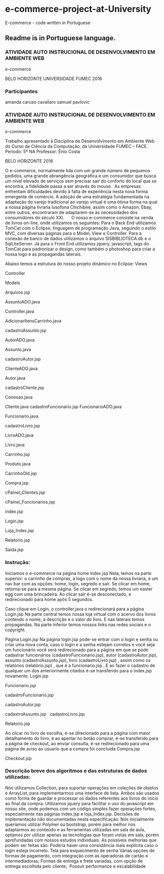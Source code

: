 # e-commerce-project-at-University
E-commerce - code written in Portuguese

## Readme is in Portuguese language.

### ATIVIDADE AUTO INSTRUCIONAL DE DESENVOLVIMENTO EM AMBIENTE WEB
e-commerce

BELO HORIZONTE
UNIVERSIDADE FUMEC
2016
### Participantes
amanda caruso cavallaro
samuel pavlovic


### ATIVIDADE AUTO INSTRUCIONAL DE DESENVOLVIMENTO EM AMBIENTE WEB
e-commerce


Trabalho apresentado à Disciplina de Desenvolvimento em Ambiente Web do Curso de Ciência da Computação, da Universidade FUMEC – FACE. 
Período: 5º NA
Professor: Ênio Costa

BELO HORIZONTE 2016


O e-commerce, normalmente lida com um grande número de pequenos pedidos, uma grande abrangência geográfica e um consumidor que busca um nível elevado de serviços sem precisar sair do conforto do local que se encontra, a fidelidade passa a ser através do mouse.  As empresas enfrentam dificuldades devido à falta de experiência nesta nova forma emergente de comércio. A adoção de uma estratégia fundamentada na adaptação do varejo tradicional ao varejo virtual é uma ótima forma na qual a nossa página livraria lusofona Chichibee, assim como o Amazon, Ebay, entre outros, encontraram de adaptarem-se às necessidades dos consumidores do século XXI.     
O nosso e-commerce consiste na venda de livros on-line, onde utilizamos os seguintes:
Para o Back End utilizamos TomCat com o Eclipse, linguagem de programação Java, seguindo o estilo MVC, com diversas páginas para o Model, View e Controller.
Para a conexão de banco de dados utilizamos o arquivo SISBIBLIOTECA.db e o SqlLiteServer.
Já para o Front End utilizamos jquery, javascript, tags do TomCat para padronizar o design, como também o photoshop para criar a nossa logo e as propagandas laterais.

Abaixo temos a estrutura do nosso projeto dinâmico no Eclipse:
Views

Controller

Models

Arquivos jsp

AssuntoADO.java

Controller.java

AdicionarItensCarrinho.java

cadastroAssunto.jsp

AutorADO.java

Assunto.java

cadastroAutor.jsp

ClienteADO.java

Autor.java

cadastroCliente.jsp

Conexao.java

Cliente.java
cadastroFuncionario.jsp
FuncionarioADO.java

Funcionario.java

cadastroLivro.jsp

LivroADO.java

Livro.java

Carrinho.jsp

Produto.java

CarrinhoOld.jsp

Compra.jsp

cPainel_Clientes.jsp

cPainel_Funcionarios.jsp

index.jsp

Login.jsp

Loja_Index.jsp

Relatorio.jsp

Saida.jsp


### Instrução: 
Iniciamos o e-commerce na página home index.jsp
Nela, temos na parte superior: o carrinho de compras, a logo com o nome da nossa livraria, e um nav bar com as opções: home, login, segredo e sair.
Se clicar em home, retorna-se para a mesma página.
Se clicar em segredo, temos um easter egg com uma brincadeira.
Ao clicar sair é-se desconectado, e redirecionado para home após 5 segundos.


Caso clique em Login, o controller.java o redirecionará para a página Login.jsp
Na parte central temos nossa loja virtual com o acervo dos livros contendo o nome, a descrição e o valor do livro. E nas laterais temos propagandas.
Na parte inferior temos nossos links nas redes sociais e o copyright.

Página Login.jsp
Na página login.jsp pode-se entrar com o login e senha ou criar uma nova conta, caso o login e a senha estejam corretos e você seja um funcionário você será redirecionado para a página em que se pode cadastrar funcionários (cadastroFuncionario.jsp), autor (cadastroAutor.jsp), assunto (cadastroAssunto.jsp), livro (cadastroLivro.jsp) , assim como os relatórios (relatório.jsp) , que é a funcionario.jsp . E ao fazer o cadastro de qualquer um dos anteriormente citados é-se transferido para o index.jsp novamente.
Login.jsp

Funcionario.jsp

cadastroFuncionario.jsp

cadastroAutor.jsp

cadastroAssunto.jsp
 
cadastroLivro.jsp

Relatorio.jsp

Ao clicar no livro de escolha, é-se direcionado para a página com maior detalhamento do livro, e ao apertar no botão comprar, é-se transferido para a página de checkout, ao enviar consulta, é-se redirecionado para  uma pagina de aviso ao usuario que a compra foi concluida
Compra.jsp

Checkout.jsp

### Descrição breve dos algoritmos e das estruturas de dados utilizadas:
Nós utilizamos Collection, para suportar operações em coleções de objetos e ArrayList, para implementarmos uma interface de lista. Ambos são usados como forma de guardar e processar os dados referentes aos livros do início ao final da compra.
Utilizamos jquery para facilitar o uso do javascript em nosso site, onde podemos com um código simples fazer operações fortes, especialmente nas páginas index.jsp e loja_Index.jsp.
Decisões de implementação não documentadas nesta especificação:
Nós inicialmente queríamos utilizar Polymer ou bootstrap, porém para melhor nos adaptarmos ao conteúdo e as ferramentas utilizadas em sala de aula, optamos por utilizar apenas as tecnologias que foram vistas em sala, porém aprofundadas com nossos estudos individuais.
As possíveis melhorias que podem ser feitas são:
Poderia haver uma consistência mais explícita caso o login esteja incorreto.
Tela para esquecimento de senha
Várias opções de formas de pagamento, com integração com as operadoras de cartão e intermediadoras;
Formas de entrega e frete variadas, com opção de entrega escolhida pelo cliente; 
Possuir performance e escalabilidade

